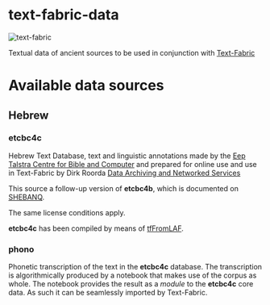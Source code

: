 # text-fabric-data

![text-fabric](https://raw.github.com/ETCBC/text-fabric/master/docs/tf.png)

Textual data of ancient sources to be used in conjunction with
[Text-Fabric](https://github.com/ETCBC/text-fabric)

# Available data sources

## Hebrew

### etcbc4c

Hebrew Text Database, text and linguistic annotations made by the
[Eep Talstra Centre for Bible and Computer](http://www.godgeleerdheid.vu.nl/en/research/institutes-and-centres/eep-talstra-centre-for-bible-and-computer/index.aspx)
and prepared for online use and use in Text-Fabric by Dirk Roorda
[Data Archiving and Networked Services](https://dans.knaw.nl/en/front-page?set_language=en)

This source a follow-up version of **etcbc4b**, which is documented on 
[SHEBANQ](https://shebanq.ancient-data.org/sources).

The same license conditions apply.

**etcbc4c** has been compiled by means of
[tfFromLAF](https://github.com/ETCBC/text-fabric/blob/master/tfFromLAF/tfFromLAF.ipynb).

### phono

Phonetic transcription of the text in the **etcbc4c** database.
The transcription is algorithmically produced by a notebook that makes use of the corpus as whole.
The notebook provides the result as a *module* to the **etcbc4c** core data.
As such it can be seamlessly imported by Text-Fabric.
